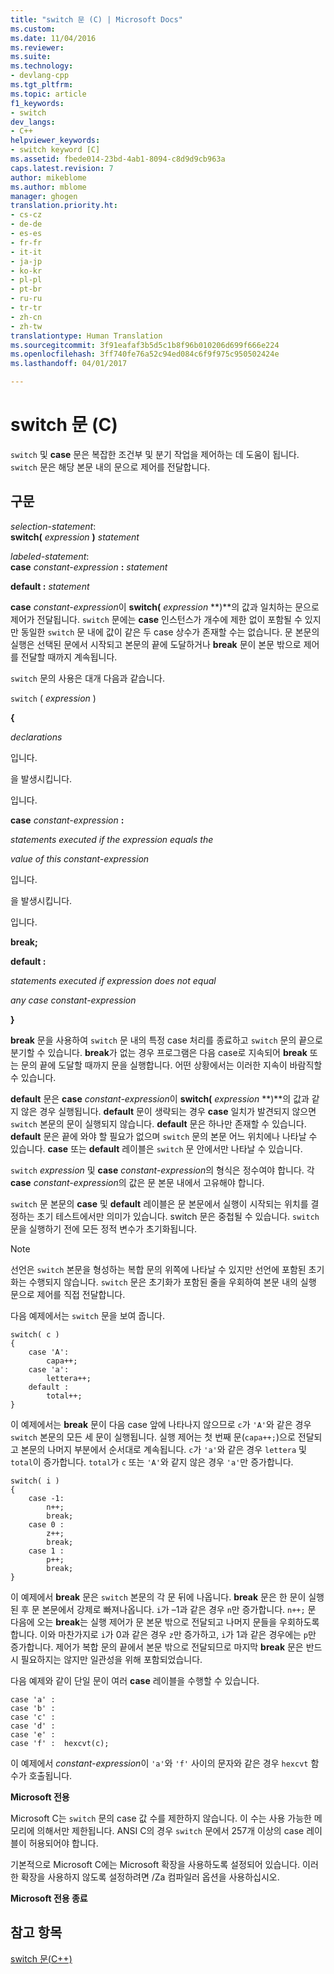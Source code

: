 ```yaml
---
title: "switch 문 (C) | Microsoft Docs"
ms.custom: 
ms.date: 11/04/2016
ms.reviewer: 
ms.suite: 
ms.technology:
- devlang-cpp
ms.tgt_pltfrm: 
ms.topic: article
f1_keywords:
- switch
dev_langs:
- C++
helpviewer_keywords:
- switch keyword [C]
ms.assetid: fbede014-23bd-4ab1-8094-c8d9d9cb963a
caps.latest.revision: 7
author: mikeblome
ms.author: mblome
manager: ghogen
translation.priority.ht:
- cs-cz
- de-de
- es-es
- fr-fr
- it-it
- ja-jp
- ko-kr
- pl-pl
- pt-br
- ru-ru
- tr-tr
- zh-cn
- zh-tw
translationtype: Human Translation
ms.sourcegitcommit: 3f91eafaf3b5d5c1b8f96b010206d699f666e224
ms.openlocfilehash: 3ff740fe76a52c94ed084c6f9f975c950502424e
ms.lasthandoff: 04/01/2017

---
```

# <a name="switch-statement-c"></a>switch 문 (C)
`switch` 및 **case** 문은 복잡한 조건부 및 분기 작업을 제어하는 데 도움이 됩니다. `switch` 문은 해당 본문 내의 문으로 제어를 전달합니다.  
  
## <a name="syntax"></a>구문  
 *selection-statement*:  
 **switch(** *expression* **)** *statement*  
  
 *labeled-statement*:  
 **case**  *constant-expression*  **:**  *statement*  
  
 **default :**  *statement*  
  
 **case** *constant-expression*이 **switch(** *expression* **)**의 값과 일치하는 문으로 제어가 전달됩니다. `switch` 문에는 **case** 인스턴스가 개수에 제한 없이 포함될 수 있지만 동일한 `switch` 문 내에 값이 같은 두 case 상수가 존재할 수는 없습니다. 문 본문의 실행은 선택된 문에서 시작되고 본문의 끝에 도달하거나 **break** 문이 본문 밖으로 제어를 전달할 때까지 계속됩니다.  
  
 `switch` 문의 사용은 대개 다음과 같습니다.  
  
 `switch` ( *expression* )  
  
 **{**  
  
 *declarations*  
  
 입니다.  
  
 을 발생시킵니다.  
  
 입니다.  
  
 **case** *constant-expression* **:**  
  
 *statements executed if the expression equals the*  
  
 *value of this constant-expression*  
  
 입니다.  
  
 을 발생시킵니다.  
  
 입니다.  
  
 **break;**  
  
 **default :**  
  
 *statements executed if expression does not equal*  
  
 *any case constant-expression*  
  
 **}**  
  
 **break** 문을 사용하여 `switch` 문 내의 특정 case 처리를 종료하고 `switch` 문의 끝으로 분기할 수 있습니다. **break**가 없는 경우 프로그램은 다음 case로 지속되어 **break** 또는 문의 끝에 도달할 때까지 문을 실행합니다. 어떤 상황에서는 이러한 지속이 바람직할 수 있습니다.  
  
 **default** 문은 **case** *constant-expression*이 **switch(** *expression* **)**의 값과 같지 않은 경우 실행됩니다. **default** 문이 생략되는 경우 **case** 일치가 발견되지 않으면 `switch` 본문의 문이 실행되지 않습니다. **default** 문은 하나만 존재할 수 있습니다. **default** 문은 끝에 와야 할 필요가 없으며 `switch` 문의 본문 어느 위치에나 나타날 수 있습니다. **case** 또는 **default** 레이블은 `switch` 문 안에서만 나타날 수 있습니다.  
  
 `switch` *expression* 및 **case** *constant-expression*의 형식은 정수여야 합니다. 각 **case** *constant-expression*의 값은 문 본문 내에서 고유해야 합니다.  
  
 `switch` 문 본문의 **case** 및 **default** 레이블은 문 본문에서 실행이 시작되는 위치를 결정하는 초기 테스트에서만 의미가 있습니다. switch 문은 중첩될 수 있습니다. `switch` 문을 실행하기 전에 모든 정적 변수가 초기화됩니다.  
  
> [!NOTE]
>  선언은 `switch` 본문을 형성하는 복합 문의 위쪽에 나타날 수 있지만 선언에 포함된 초기화는 수행되지 않습니다. `switch` 문은 초기화가 포함된 줄을 우회하여 본문 내의 실행 문으로 제어를 직접 전달합니다.  
  
 다음 예제에서는 `switch` 문을 보여 줍니다.  
  
```  
switch( c )   
{  
    case 'A':  
        capa++;  
    case 'a':  
        lettera++;  
    default :  
        total++;  
}  
```  
  
 이 예제에서는 **break** 문이 다음 case 앞에 나타나지 않으므로 `c`가 `'A'`와 같은 경우 `switch` 본문의 모든 세 문이 실행됩니다. 실행 제어는 첫 번째 문(`capa++;`)으로 전달되고 본문의 나머지 부분에서 순서대로 계속됩니다. `c`가 `'a'`와 같은 경우 `lettera` 및 `total`이 증가합니다. `total`가 `c` 또는 `'A'`와 같지 않은 경우 `'a'`만 증가합니다.  
  
```  
switch( i )   
{  
    case -1:  
        n++;  
        break;  
    case 0 :  
        z++;  
        break;  
    case 1 :  
        p++;  
        break;  
}  
```  
  
 이 예제에서 **break** 문은 `switch` 본문의 각 문 뒤에 나옵니다. **break** 문은 한 문이 실행된 후 문 본문에서 강제로 빠져나옵니다. `i`가 –1과 같은 경우 `n`만 증가합니다. `n++;` 문 다음에 오는 **break**는 실행 제어가 문 본문 밖으로 전달되고 나머지 문들을 우회하도록 합니다. 이와 마찬가지로 `i`가 0과 같은 경우 `z`만 증가하고, `i`가 1과 같은 경우에는 `p`만 증가합니다. 제어가 복합 문의 끝에서 본문 밖으로 전달되므로 마지막 **break** 문은 반드시 필요하지는 않지만 일관성을 위해 포함되었습니다.  
  
 다음 예제와 같이 단일 문이 여러 **case** 레이블을 수행할 수 있습니다.  
  
```  
case 'a' :  
case 'b' :  
case 'c' :  
case 'd' :  
case 'e' :  
case 'f' :  hexcvt(c);  
```  
  
 이 예제에서 *constant-expression*이 `'a'`와 `'f'` 사이의 문자와 같은 경우 `hexcvt` 함수가 호출됩니다.  
  
 **Microsoft 전용**  
  
 Microsoft C는 `switch` 문의 case 값 수를 제한하지 않습니다. 이 수는 사용 가능한 메모리에 의해서만 제한됩니다. ANSI C의 경우 `switch` 문에서 257개 이상의 case 레이블이 허용되어야 합니다.  
  
 기본적으로 Microsoft C에는 Microsoft 확장을 사용하도록 설정되어 있습니다. 이러한 확장을 사용하지 않도록 설정하려면 /Za 컴파일러 옵션을 사용하십시오.  
  
 **Microsoft 전용 종료**  
  
## <a name="see-also"></a>참고 항목  
 [switch 문(C++)](../cpp/switch-statement-cpp.md)
